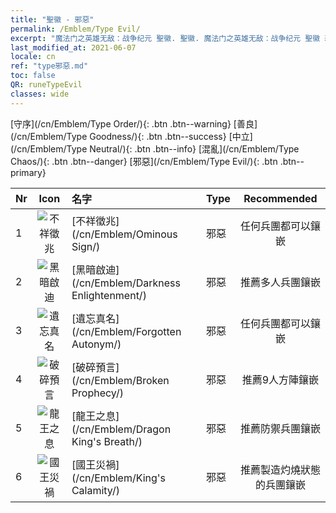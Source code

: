 ```yaml
---
title: "聖徽 - 邪惡"
permalink: /Emblem/Type Evil/
excerpt: "魔法门之英雄无敌：战争纪元 聖徽. 聖徽. 魔法门之英雄无敌：战争纪元 聖徽 邪惡. 魔法门之英雄无敌：战争纪元 邪惡"
last_modified_at: 2021-06-07
locale: cn
ref: "type邪惡.md"
toc: false
QR: runeTypeEvil
classes: wide
---
```


  [守序](/cn/Emblem/Type Order/){: .btn .btn--warning}   [善良](/cn/Emblem/Type Goodness/){: .btn .btn--success}   [中立](/cn/Emblem/Type Neutral/){: .btn .btn--info}   [混亂](/cn/Emblem/Type Chaos/){: .btn .btn--danger}   [邪惡](/cn/Emblem/Type Evil/){: .btn .btn--primary} 

  |  Nr  | Icon |             名字            |    Type    |   Recommended   |
  |:-----|:--:|:----------------------------|:-----------|:---------------:|
  | 1 | ![不祥徵兆](/images/r/rune_icon_504.png) | [不祥徵兆](/cn/Emblem/Ominous Sign/) | 邪惡 | 任何兵團都可以鑲嵌 | 
  | 2 | ![黑暗啟迪](/images/r/rune_icon_506.png) | [黑暗啟迪](/cn/Emblem/Darkness Enlightenment/) | 邪惡 | 推薦多人兵團鑲嵌 | 
  | 3 | ![遺忘真名](/images/r/rune_icon_501.png) | [遺忘真名](/cn/Emblem/Forgotten Autonym/) | 邪惡 | 任何兵團都可以鑲嵌 | 
  | 4 | ![破碎預言](/images/r/rune_icon_503.png) | [破碎預言](/cn/Emblem/Broken Prophecy/) | 邪惡 | 推薦9人方陣鑲嵌 | 
  | 5 | ![龍王之息](/images/r/rune_icon_505.png) | [龍王之息](/cn/Emblem/Dragon King's Breath/) | 邪惡 | 推薦防禦兵團鑲嵌 | 
  | 6 | ![國王災禍](/images/r/rune_icon_502.png) | [國王災禍](/cn/Emblem/King's Calamity/) | 邪惡 | 推薦製造灼燒狀態的兵團鑲嵌 | 
